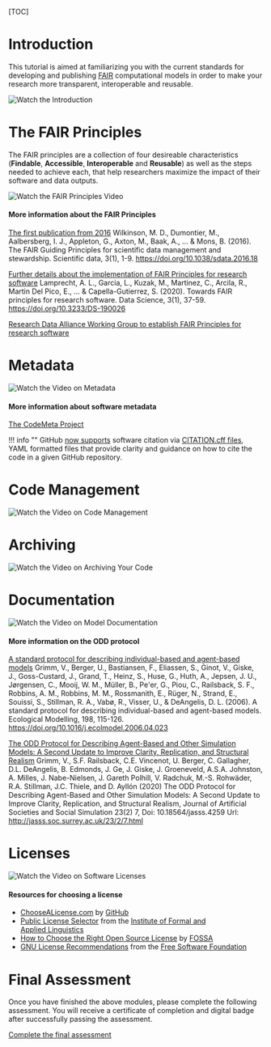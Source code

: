 [TOC]

# Introduction

This tutorial is aimed at familiarizing you with the current standards for developing and publishing [FAIR](#the-fair-principles) computational models in order to make your research more transparent, interoperable and reusable.

![Watch the Introduction](https://www.youtube.com/watch?v=Am3aNtXQWec)

# The FAIR Principles

The FAIR principles are a collection of four desireable characteristics (**Findable**, **Accessible**, **Interoperable** and **Reusable**) as well as the steps needed to achieve each, that help researchers maximize the impact of their software and data outputs.

![Watch the FAIR Principles Video](https://www.youtube.com/watch?v=cQz6_c6VsKo)

#### More information about the FAIR Principles

[The first publication from 2016](https://doi.org/10.1038/sdata.2016.18)
Wilkinson, M. D., Dumontier, M., Aalbersberg, I. J., Appleton, G., Axton, M., Baak, A., ... & Mons, B. (2016). The FAIR Guiding Principles for scientific data management and stewardship. Scientific data, 3(1), 1-9. https://doi.org/10.1038/sdata.2016.18

[Further details about the implementation of FAIR Principles for research software](https://doi.org/10.3233/DS-190026)
Lamprecht, A. L., Garcia, L., Kuzak, M., Martinez, C., Arcila, R., Martin Del Pico, E., ... & Capella-Gutierrez, S. (2020). Towards FAIR principles for research software. Data Science, 3(1), 37-59. https://doi.org/10.3233/DS-190026

[Research Data Alliance Working Group to establish FAIR Principles for research software](https://www.rd-alliance.org/group/fair-research-software-fair4rs-wg/outcomes/fair-principles-research-software-fair4rs)

# Metadata

![Watch the Video on Metadata](https://www.youtube.com/watch?v=UaWwHv5O2Pc)

#### More information about software metadata

[The CodeMeta Project](https://codemeta.github.io/index.html)

!!! info ""
    GitHub [now supports](https://docs.github.com/en/repositories/managing-your-repositorys-settings-and-features/customizing-your-repository/about-citation-files) software citation via [CITATION.cff files](https://citation-file-format.github.io/), YAML formatted files that provide clarity and guidance on how to cite the code in a given GitHub repository.

# Code Management

![Watch the Video on Code Management](https://www.youtube.com/watch?v=ozZJEGNuwz8)

# Archiving

![Watch the Video on Archiving Your Code](https://www.youtube.com/watch?v=uodCLUADYE4)

# Documentation

![Watch the Video on Model Documentation](https://www.youtube.com/watch?v=iN6iBwaHR68)

#### More information on the ODD protocol

[A standard protocol for describing individual-based and agent-based models](https://doi.org/10.1016/j.ecolmodel.2006.04.023)
Grimm, V., Berger, U., Bastiansen, F., Eliassen, S., Ginot, V., Giske, J., Goss-Custard, J., Grand, T., Heinz, S., Huse, G., Huth, A., Jepsen, J. U., Jørgensen, C., Mooij, W. M., Müller, B., Pe'er, G., Piou, C., Railsback, S. F., Robbins, A. M., Robbins, M. M., Rossmanith, E., Rüger, N., Strand, E., Souissi, S., Stillman, R. A., Vabø, R., Visser, U., & DeAngelis, D. L. (2006). A standard protocol for describing individual-based and agent-based models. Ecological Modelling, 198, 115-126. https://doi.org/10.1016/j.ecolmodel.2006.04.023

[The ODD Protocol for Describing Agent-Based and Other Simulation Models: A Second Update to Improve Clarity, Replication, and Structural Realism](http://jasss.soc.surrey.ac.uk/23/2/7.html)
Grimm, V., S.F. Railsback, C.E. Vincenot, U. Berger, C. Gallagher, D.L. DeAngelis, B. Edmonds, J. Ge, J. Giske, J. Groeneveld, A.S.A. Johnston, A. Milles, J. Nabe-Nielsen, J. Gareth Polhill, V. Radchuk, M.-S. Rohwäder, R.A. Stillman, J.C. Thiele, and D. Ayllón (2020) The ODD Protocol for Describing Agent-Based and Other Simulation Models: A Second Update to Improve Clarity, Replication, and Structural Realism, Journal of Artificial Societies and Social Simulation 23(2) 7, Doi: 10.18564/jasss.4259 Url: http://jasss.soc.surrey.ac.uk/23/2/7.html

# Licenses

![Watch the Video on Software Licenses](https://www.youtube.com/watch?v=-OMLPF8ZFf4)

#### Resources for choosing a license

- [ChooseALicense.com](https://choosealicense.com/) by [GitHub](https://github.com/)
- [Public License Selector](https://ufal.github.io/public-license-selector/) from the [Institute of Formal and Applied Linguistics](https://ufal.mff.cuni.cz/)
- [How to Choose the Right Open Source License](https://fossa.com/blog/how-choose-right-open-source-license/) by [FOSSA](https://fossa.com/blog/how-choose-right-open-source-license/)
- [GNU License Recommendations](https://www.gnu.org/licenses/license-recommendations.en.html) from the [Free Software Foundation](https://www.fsf.org/)

# Final Assessment

Once you have finished the above modules, please complete the following assessment. You will receive a certificate of completion and digital badge after successfully passing the assessment.

[Complete the final assessment](https://forms.gle/5WjshdE2QXXpRhRh9)
